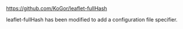 

https://github.com/KoGor/leaflet-fullHash


leaflet-fullHash has been modified to add a configuration file specifier.

